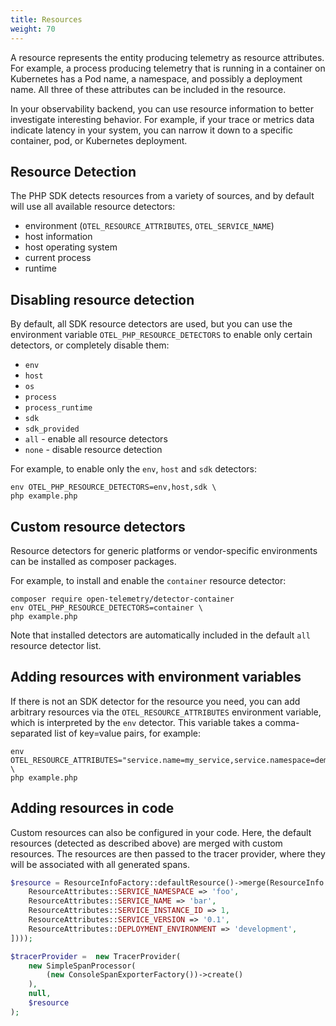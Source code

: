 ```yaml
---
title: Resources
weight: 70
---
```


A resource represents the entity producing telemetry as resource attributes. For
example, a process producing telemetry that is running in a container on
Kubernetes has a Pod name, a namespace, and possibly a deployment name. All
three of these attributes can be included in the resource.

In your observability backend, you can use resource information to better
investigate interesting behavior. For example, if your trace or metrics data
indicate latency in your system, you can narrow it down to a specific container,
pod, or Kubernetes deployment.

## Resource Detection

The PHP SDK detects resources from a variety of sources, and by default will use
all available resource detectors:

- environment (`OTEL_RESOURCE_ATTRIBUTES`, `OTEL_SERVICE_NAME`)
- host information
- host operating system
- current process
- runtime

## Disabling resource detection

By default, all SDK resource detectors are used, but you can use the environment
variable `OTEL_PHP_RESOURCE_DETECTORS` to enable only certain detectors, or
completely disable them:

- `env`
- `host`
- `os`
- `process`
- `process_runtime`
- `sdk`
- `sdk_provided`
- `all` - enable all resource detectors
- `none` - disable resource detection

For example, to enable only the `env`, `host` and `sdk` detectors:

```shell
env OTEL_PHP_RESOURCE_DETECTORS=env,host,sdk \
php example.php
```

## Custom resource detectors

Resource detectors for generic platforms or vendor-specific environments can be
installed as composer packages.

For example, to install and enable the `container` resource detector:

```shell
composer require open-telemetry/detector-container
env OTEL_PHP_RESOURCE_DETECTORS=container \
php example.php
```

Note that installed detectors are automatically included in the default `all`
resource detector list.

## Adding resources with environment variables

If there is not an SDK detector for the resource you need, you can add arbitrary
resources via the `OTEL_RESOURCE_ATTRIBUTES` environment variable, which is
interpreted by the `env` detector. This variable takes a comma-separated list of
key=value pairs, for example:

```shell
env OTEL_RESOURCE_ATTRIBUTES="service.name=my_service,service.namespace=demo,service.version=1.0,deployment.environment=development" \
php example.php
```

## Adding resources in code

Custom resources can also be configured in your code. Here, the default
resources (detected as described above) are merged with custom resources. The
resources are then passed to the tracer provider, where they will be associated
with all generated spans.

```php
$resource = ResourceInfoFactory::defaultResource()->merge(ResourceInfo::create(Attributes::create([
    ResourceAttributes::SERVICE_NAMESPACE => 'foo',
    ResourceAttributes::SERVICE_NAME => 'bar',
    ResourceAttributes::SERVICE_INSTANCE_ID => 1,
    ResourceAttributes::SERVICE_VERSION => '0.1',
    ResourceAttributes::DEPLOYMENT_ENVIRONMENT => 'development',
])));

$tracerProvider =  new TracerProvider(
    new SimpleSpanProcessor(
        (new ConsoleSpanExporterFactory())->create()
    ),
    null,
    $resource
);
```
